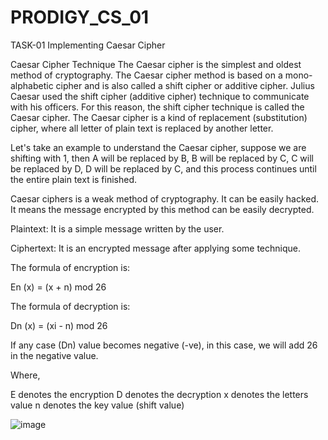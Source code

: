 # PRODIGY_CS_01
TASK-01  Implementing Caesar Cipher

Caesar Cipher Technique
The Caesar cipher is the simplest and oldest method of cryptography. The Caesar cipher method is based on a mono-alphabetic cipher and is also called a shift cipher or additive cipher. Julius Caesar used the shift cipher (additive cipher) technique to communicate with his officers. For this reason, the shift cipher technique is called the Caesar cipher. The Caesar cipher is a kind of replacement (substitution) cipher, where all letter of plain text is replaced by another letter.

Let's take an example to understand the Caesar cipher, suppose we are shifting with 1, then A will be replaced by B, B will be replaced by C, C will be replaced by D, D will be replaced by C, and this process continues until the entire plain text is finished.

Caesar ciphers is a weak method of cryptography. It can be easily hacked. It means the message encrypted by this method can be easily decrypted.

Plaintext: It is a simple message written by the user.

Ciphertext: It is an encrypted message after applying some technique.

The formula of encryption is:

En (x) = (x + n) mod 26

The formula of decryption is:

Dn (x) = (xi - n) mod 26

If any case (Dn) value becomes negative (-ve), in this case, we will add 26 in the negative value.

Where,

E denotes the encryption
D denotes the decryption
x denotes the letters value
n denotes the key value (shift value)

![image](https://github.com/user-attachments/assets/3692867b-12cc-4c68-a237-7a6f359ff605)

